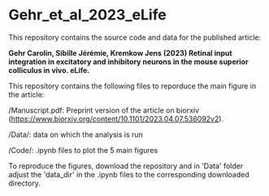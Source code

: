 # Gehr_et_al_2023_eLife

This repository contains the source code and data for the published article:

**Gehr Carolin, Sibille Jérémie, Kremkow Jens (2023) Retinal input integration in excitatory and inhibitory neurons in the mouse superior colliculus in vivo. eLife.**

This repository contains the following files to reporduce the main figure in the article: 

/Manuscript.pdf: Preprint version of the article on biorxiv (https://www.biorxiv.org/content/10.1101/2023.04.07.536092v2). 

/Data/: data on which the analysis is run

/Code/: .ipynb files to plot the 5 main figures

To reproduce the figures, download the repository and in 'Data' folder adjust the 'data_dir' in the .ipynb files to the corresponding downloaded directory. 
